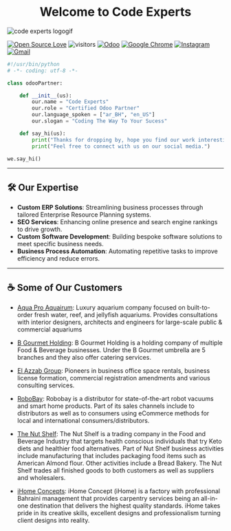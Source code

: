 <h1 align="center">
  Welcome to Code Experts
</h1>

![code experts logogif](https://github.com/user-attachments/assets/4590bc94-3a65-485a-9d54-51f8a940c3da)

[![Open Source Love](https://badges.frapsoft.com/os/v1/open-source.svg?v=102)](https://github.com/ellerbrock/open-source-badge/)
![visitors](https://visitor-badge.laobi.icu/badge?page_id=codeexperts973.codeexperts973)
[![Odoo](https://img.shields.io/badge/Odoo-714B67?logo=Odoo&logoColor=fff)](https://www.odoo.com/partners/code-experts-it-solutions-co-w-l-l-10570065?country_id=23)
[![Google Chrome](https://img.shields.io/badge/Google%20Chrome-4285F4?logo=GoogleChrome&logoColor=white)](https://www.code-experts.co/)
[![Instagram](https://img.shields.io/badge/Instagram-E4405F?style=for-the-badge&logo=instagram&logoColor=white)](https://www.instagram.com/codexperts.co/)
[![Gmail](https://img.shields.io/badge/Gmail-D14836?style=for-the-badge&logo=gmail&logoColor=white)](hello@code-experts.co)
```python
#!/usr/bin/python
# -*- coding: utf-8 -*-

class odooPartner:

    def __init__(us):
        our.name = "Code Experts"
        our.role = "Certified Odoo Partner"
        our.language_spoken = ["ar_BH", "en_US"]
        our.slogan = "Coding The Way To Your Sucess"

    def say_hi(us):
        print("Thanks for dropping by, hope you find our work interesting.")
        print("Feel free to connect with us on our social media.")

we.say_hi()
```


---

## 🛠️ Our Expertise

- **Custom ERP Solutions**: Streamlining business processes through tailored Enterprise Resource Planning systems.
- **SEO Services**: Enhancing online presence and search engine rankings to drive growth.
- **Custom Software Development**: Building bespoke software solutions to meet specific business needs.
- **Business Process Automation**: Automating repetitive tasks to improve efficiency and reduce errors.

---

## ☕ Some of Our Customers
- [Aqua Pro Aquairum](https://www.aquaprobh.com/): Luxury aquarium company focused on built-to-order fresh water, reef, and jellyfish aquariums. Provides consultations with interior designers, architects and engineers for large-scale public & commercial aquariums
- [B Gourmet Holding](https://www.odoo.com/customers/b-gourmet-holding-w-l-l-12729577): B Gourmet Holding is a holding company of multiple Food & Beverage businesses. Under the B Gourmet umbrella are 5 branches and they also offer catering services.
- [El Azzab Group](http://www.elazzabgroup.com/): Pioneers in business office space rentals, business license formation, commercial registration amendments and various consulting services.
- [RoboBay](https://robo-bay.com/): Robobay is a distributor for state-of-the-art robot vacuums and smart home products. Part of its sales channels include to distributors as well as to consumers using eCommerce methods for local and international consumers/distributors.
- [The Nut Shelf](https://www.thenutshelf.com/): The Nut Shelf is a trading company in the Food and Beverage Industry that targets health conscious individuals that try Keto diets and healthier food alternatives. Part of Nut Shelf business activities include manufacturing that includes packaging food items such as American Almond flour. Other activities include a Bread Bakery. The Nut Shelf trades all finished goods to both customers as well as suppliers and wholesalers.

- [iHome Concepts](https://www.ihome-concept.com/): iHome Concept (iHome) is a factory with professional Bahraini management that provides carpentry services being an all-in-one destination that delivers the highest quality standards. iHome takes pride in its creative skills, excellent designs and professionalism turning client designs into reality. 

